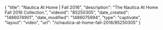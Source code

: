 {
    "title": "Nautica At Home | Fall 2016",
    "description": "The Nautica At Home Fall 2016 Collection.",
    "videoid": "85250305",
    "date_created": "1486074901",
    "date_modified": "1486075994",
    "type": "captivate",
    "layout": "video",
    "url": "\/v\/nautica-at-home-fall-2016\/85250305"
}